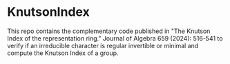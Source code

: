 # KnutsonIndex
This repo contains the complementary code published in "The Knutson Index of the representation ring." Journal of Algebra 659 (2024): 516-541 to verify if an irreducible character is regular invertible or minimal and compute the Knutson Index of a group.
